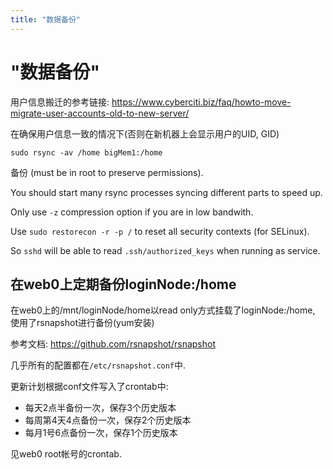```yaml
---
title: "数据备份"
---
```


# "数据备份"

用户信息搬迁的参考链接: https://www.cyberciti.biz/faq/howto-move-migrate-user-accounts-old-to-new-server/

在确保用户信息一致的情况下(否则在新机器上会显示用户的UID, GID)

`sudo rsync -av /home bigMem1:/home`

备份 (must be in root to preserve permissions).

You should start many rsync processes syncing different parts to speed up.

Only use `-z` compression option if you are in low bandwith.

Use `sudo restorecon -r -p /` to reset all security contexts (for SELinux).

So `sshd` will be able to read `.ssh/authorized_keys` when running as service.

## 在web0上定期备份loginNode:/home

在web0上的/mnt/loginNode/home以read only方式挂载了loginNode:/home, 使用了rsnapshot进行备份(yum安装)

参考文档: https://github.com/rsnapshot/rsnapshot

几乎所有的配置都在`/etc/rsnapshot.conf`中.

更新计划根据conf文件写入了crontab中:

- 每天2点半备份一次，保存3个历史版本
- 每周第4天4点备份一次，保存2个历史版本
- 每月1号6点备份一次，保存1个历史版本

见web0 root帐号的crontab.
